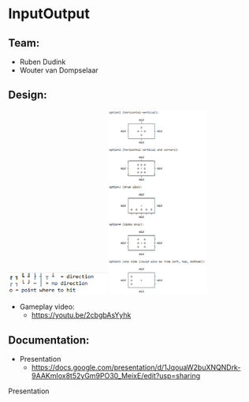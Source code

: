 # InputOutput

## Team:

- Ruben Dudink
- Wouter van Dompselaar

## Design:
<img src="https://github.com/GodlyHamster/InputOutput/blob/main/readmeImages/idea_1.png" width="200" title="cheese">
<img src="https://github.com/GodlyHamster/InputOutput/blob/main/readmeImages/idea_0.png" width="200" title="cheese">

- Gameplay video: 
  - https://youtu.be/2cbgbAsYyhk

## Documentation:
- Presentation
  - https://docs.google.com/presentation/d/1JqouaW2buXNQNDrk-9AAKmIox8t52yGm9PO30_MeixE/edit?usp=sharing

<p src="https://docs.google.com/presentation/d/1JqouaW2buXNQNDrk-9AAKmIox8t52yGm9PO30_MeixE/edit?usp=sharing">Presentation</p>
